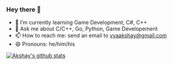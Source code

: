 ### Hey there 👋

- 🌱 I’m currently learning Game Development, C#, C++
- 💬 Ask me about C/C++, Go, Python, Game Developement
- 📫 How to reach me: send an email to [vvaakshay@gmail.com](vvaakshay@gmail.com)
- 😄 Pronouns: he/him/his

[![Akshay's github stats](https://github-readme-stats.vercel.app/api?username=akshayaky)](https://github.com/anuraghazra/github-readme-stats)
